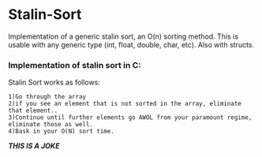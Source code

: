 # Stalin-Sort
Implementation of a generic stalin sort, an O(n) sorting method. This is usable with any generic type (int, float, double, char, etc). Also with structs.



### Implementation of stalin sort in C:
  Stalin Sort works as follows: 
  ```
  1)Go through the array
  2)if you see an element that is not sorted in the array, eliminate that element..
  3)Continue until further elements go AWOL from your paramount regime, eliminate those as well.
  4)Bask in your O(N) sort time.
```
  
___THIS IS A JOKE___ 
